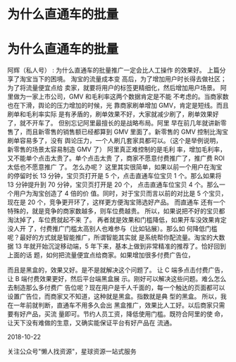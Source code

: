 # 为什么直通车的批量

# 为什么直通车的批量

阿辉（私人号） : 为什么直通车的批量推广一定会比人工操作 的效果好。 上篇分享了淘宝当下的困境。 淘宝的流量成本变 高后，为了增加用户时长得去做社区；为了将流量便宜点给 卖家，就要将用户的标签更精细化，然后增加用户场景。 阿 里做为一家上市公司，GMV 和毛利率这两个数据肯定是不能 不考虑的。当商家数也在下滑，舆论的压力增加的时候，光 靠商家刷单增加 GMV，肯定是短线。而且刷单和毛利率实际 是有矛盾的，刷单效果不好，大家就减少刷了，刷单效果好 了，就不开车了。 但别忘记阿里最擅长的是战略布局。阿里 早在前几年就讲新零售了，而且新零售的销售额已经都算到 GMV 里面了。新零售的 GMV 控制比淘宝刷单容易多了，没有 舆论压力，一个人刷几套家具都可以。（这个是举例说明， 新零售的场景太容易制造 GMV 了） 阿里真正难控制的是毛利 率，增加毛利率，又不能单个点击太贵了。单个点击太贵 了，商家不愿意付费推广了，推广费 ROI 太低也不愿意推广 了。 怎么办呢？ 这里其实很简单，如果以前一个用户在淘宝 的停留时长 13 分钟，宝贝页打开是 5 个，点击直通车位宝贝 1 个。那么如果将 13 分钟提升到 70 分钟，宝贝页打开是 20 个， 点击直通车位宝贝 4 个。那么一个用户为淘宝创造了 4 倍的价 值。同时，对于宝贝而言以前的对比是 5 个宝贝，现在是 20 个，竞争更开环了，这样更方便淘宝筛选好产品。 而直通车 还有一个特殊的，就是竞争的商家数越多，则车位费越贵。 所以，如果说把不好的宝贝都淘汰掉了，车位费就起不来 了。 再者就是效果和门槛降低，如果开车没效果肯定没人开 了，付费推广门槛太高别人也难参与（比如钻展）。那么如 何降低门槛呢？最好的方式就是智能推广，所谓智能其实就 是系统帮你配流量。淘宝的大数据 13 年就开始沉淀移动端，5 年下来，基本上做到非常精准的推荐了。恰好回到上面的话 题，如何把流量便宜点给商家。如果增加很多付费广告位，

而且是黑盒的，效果又好。是不是就解决这个问题了。 让 C 端多点击付费广告，让 B 端付费效果更好，然后平台端黑盒展 示。刚好可以解决这些问题。难么怎么去制造那么多付费广 告位呢？现在用户是千人千面的，每一个触达的页面都可以 设置广告位，而商家又不知道，这种就是黑盒。指数就是典 型的黑盒。 所以，我在一年前就判断，直通车不用多久会出 黑盒推广，效果比人工好。以后商家只需要有好产品，买流 量即可。节约人员工资，降低使用门槛。既符合阿里的使 命，让天下没有难做的生意，又确实能保证平台有好产品在 流通。

2018-10-22

关注公众号"懒人找资源"，星球资源一站式服务